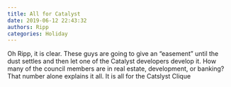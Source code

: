 ```yaml
---
title: All for Catalyst
date: 2019-06-12 22:43:32
authors: Ripp
categories: Holiday
---
```


 Oh Ripp, it is clear.   These guys are going to give an “easement” until the dust settles and then let one of the Catalyst developers develop it.
How many of the council members are in real estate, development, or banking?  That number alone explains it all.   It is all for the Catslyst Clique